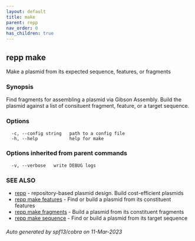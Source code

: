 ```yaml
---
layout: default
title: make
parent: repp
nav_order: 0
has_children: true
---
```

## repp make

Make a plasmid from its expected sequence, features, or fragments

### Synopsis

Find fragments for assembling a plasmid via Gibson Assembly. Build the plasmid
against a list of consituent fragment, feature, or a target sequence.

### Options

```
  -c, --config string   path to a config file
  -h, --help            help for make
```

### Options inherited from parent commands

```
  -v, --verbose   write DEBUG logs
```

### SEE ALSO

* [repp](repp)	 - repository-based plasmid design. Build cost-efficient plasmids
* [repp make features](repp_make_features)	 - Find or build a plasmid from its constituent features
* [repp make fragments](repp_make_fragments)	 - Build a plasmid from its constituent fragments
* [repp make sequence](repp_make_sequence)	 - Find or build a plasmid from its target sequence

###### Auto generated by spf13/cobra on 11-Mar-2023

